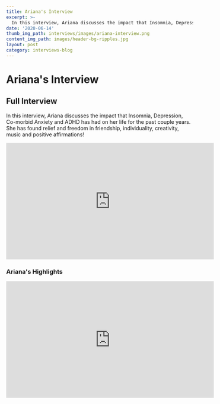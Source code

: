 ```yaml
---
title: Ariana's Interview
excerpt: >-
  In this interview, Ariana discusses the impact that Insomnia, Depression, Co-morbid Anxiety and ADHD has had on her life for the past couple years.
date: '2020-06-14'
thumb_img_path: interviews/images/ariana-interview.png
content_img_path: images/header-bg-ripples.jpg
layout: post
category: interviews-blog
---
```


# Ariana's Interview 

## Full Interview  
In this interview, Ariana discusses the impact that Insomnia, Depression, Co-morbid Anxiety and ADHD has had on her life for the past couple years. She has found relief and freedom in friendship, individuality, creativity, music and positive affirmations!
<iframe width="560" height="315" src="https://www.youtube.com/embed/q_HIdDufPCw" frameborder="0" allow="accelerometer; autoplay; encrypted-media; gyroscope; picture-in-picture" allowfullscreen></iframe>

### Ariana's Highlights
<iframe width="560" height="315" src="https://www.youtube.com/embed/OlzFL6JLke8" frameborder="0" allow="accelerometer; autoplay; encrypted-media; gyroscope; picture-in-picture" allowfullscreen></iframe>
